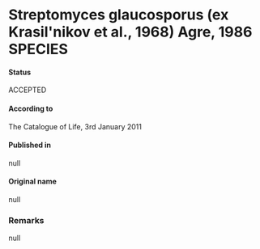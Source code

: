 # Streptomyces glaucosporus (ex Krasil'nikov et al., 1968) Agre, 1986 SPECIES

#### Status
ACCEPTED

#### According to
The Catalogue of Life, 3rd January 2011

#### Published in
null

#### Original name
null

### Remarks
null